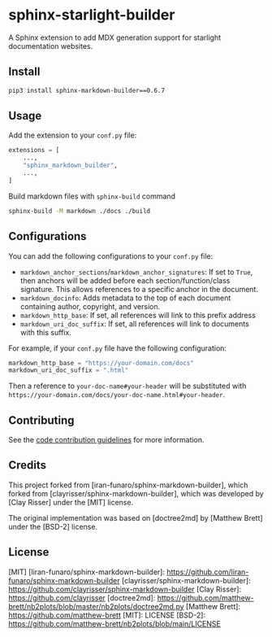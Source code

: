 # sphinx-starlight-builder

A Sphinx extension to add MDX generation support for starlight documentation websites.

## Install

```sh
pip3 install sphinx-markdown-builder==0.6.7
```

## Usage

Add the extension to your `conf.py` file:

```python
extensions = [
    ...,
    "sphinx_markdown_builder",
    ...,
]
```

Build markdown files with `sphinx-build` command

```sh
sphinx-build -M markdown ./docs ./build
```

## Configurations

You can add the following configurations to your `conf.py` file:

- `markdown_anchor_sections`/`markdown_anchor_signatures`: If set to `True`,
  then anchors will be added before each section/function/class signature.
  This allows references to a specific anchor in the document.
- `markdown_docinfo`: Adds metadata to the top of each document containing author, copyright, and version.
- `markdown_http_base`: If set, all references will link to this prefix address
- `markdown_uri_doc_suffix`: If set, all references will link to documents with this suffix.

For example, if your `conf.py` file have the following configuration:

```python
markdown_http_base = "https://your-domain.com/docs"
markdown_uri_doc_suffix = ".html"
```

Then a reference to `your-doc-name#your-header` will be substituted with `https://your-domain.com/docs/your-doc-name.html#your-header`.

## Contributing

See the [code contribution guidelines](CONTRIBUTING.md) for more information.

## Credits

This project forked from [iran-funaro/sphinx-markdown-builder], which forked from [clayrisser/sphinx-markdown-builder], which was developed by [Clay Risser] under the [MIT] license.

The original implementation was based on [doctree2md] by [Matthew Brett] under the [BSD-2] license.

## License

[MIT]
[liran-funaro/sphinx-markdown-builder]: https://github.com/liran-funaro/sphinx-markdown-builder
[clayrisser/sphinx-markdown-builder]: https://github.com/clayrisser/sphinx-markdown-builder
[Clay Risser]: https://github.com/clayrisser
[doctree2md]: https://github.com/matthew-brett/nb2plots/blob/master/nb2plots/doctree2md.py
[Matthew Brett]: https://github.com/matthew-brett
[MIT]: LICENSE
[BSD-2]: https://github.com/matthew-brett/nb2plots/blob/main/LICENSE
